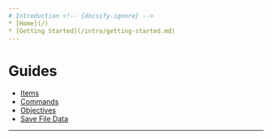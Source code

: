 ```yaml
---
# Introduction <!-- {docsify-ignore} -->
* [Home](/)
* [Getting Started](/intro/getting-started.md)
---
```

# Guides <!-- {docsify-ignore} -->
* [Items](/guide/items.md)
* [Commands](/guide/commands.md)
* [Objectives](/guide/objectives.md)
* [Save File Data](/guide/save-data.md)
---